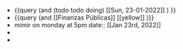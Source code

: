 - {{query (and (todo todo doing) [[Sun, 23-01-2022]] ) }}
- {{query (and [[Finanzas Públicas]] [[yellow]] )}}
- mimir on monday at 5pm
  date:: [[Jan 23rd, 2022]]
-
-